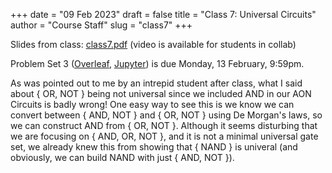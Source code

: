 +++
date = "09 Feb 2023"
draft = false
title = "Class 7: Universal Circuits"
author = "Course Staff"
slug = "class7"
+++

Slides from class: [class7.pdf](https://www.dropbox.com/s/1sbdh70qq6javef/class7.pdf?dl=0)
(video is available for students in collab)

Problem Set 3 ([Overleaf](https://www.overleaf.com/read/kvfjnywhnxrw), [Jupyter](https://uvatoc.github.io/ps/ps3.ipynb)) is due Monday, 13 February, 9:59pm.

As was pointed out to me by an intrepid student after class, what I
said about { OR, NOT } being not universal since we included AND in
our AON Circuits is badly wrong! One easy way to see this is we know
we can convert between { AND, NOT } and { OR, NOT } using De Morgan's
laws, so we can construct AND from { OR, NOT }. Although it seems
disturbing that we are focusing on { AND, OR, NOT }, and it is not a
minimal universal gate set, we already knew this from showing that {
NAND } is univeral (and obviously, we can build NAND with just { AND,
NOT }).